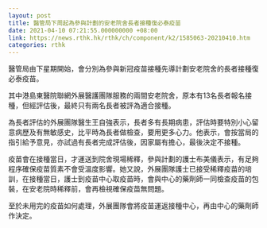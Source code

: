 ```yaml
---
layout: post
title: 醫管局下周起為參與計劃的安老院舍長者接種復必泰疫苗
date: 2021-04-10 07:21:55.000000000 +08:00
link: https://news.rthk.hk/rthk/ch/component/k2/1585063-20210410.htm
categories: rthk
---
```


醫管局由下星期開始，會分別為參與新冠疫苗接種先導計劃安老院舍的長者接種復必泰疫苗。

其中港島東醫院聯網外展醫護團隊服務的兩間安老院舍，原本有13名長者報名接種，但經評估後，最終只有兩名長者被評為適合接種。

為長者評估的外展團隊醫生王自強表示，長者多有長期病患，評估時要特別小心留意病歷及有無敏感史，比平時為長者做檢查，要用更多心力。他表示，會按當局的指引給予意見，亦試過有長者完成評估後，因家屬有擔心，最後決定不接種。

疫苗會在接種當日，才運送到院舍現場稀釋，參與計劃的護士布美儀表示，有足夠程序確保疫苗質素不會受溫度影響。她又說，外展團隊護士已接受稀釋疫苗的培訓，在接種當日，護士到疫苗中心取疫苗時，會與中心的藥劑師一同檢查疫苗的包裝，在安老院時稀釋前，會再檢視確保疫苗無問題。

至於未用完的疫苗如何處理，外展團隊會將疫苗運返接種中心，再由中心的藥劑師作決定。
